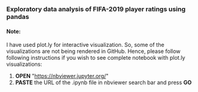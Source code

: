 ### Exploratory data analysis of FIFA-2019 player ratings using pandas

#### Note:
I have used plot.ly for interactive visualization. So, some of the visualizations are not being rendered in GitHub. Hence, please follow following instructions if you wish to see complete notebook with plot.ly visualizations:

1. <b>OPEN</b> "https://nbviewer.jupyter.org/"
2. <b>PASTE</b> the URL of the .ipynb file in nbviewer search bar and press <b>GO</b>
